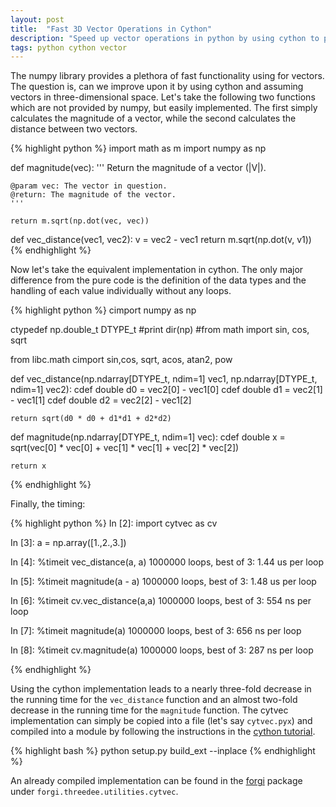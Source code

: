 ```yaml
---
layout: post
title:  "Fast 3D Vector Operations in Cython"
description: "Speed up vector operations in python by using cython to pre-compile the code and add static type declarations."
tags: python cython vector
---
```


The numpy library provides a plethora of fast functionality using for vectors. The question is, can we improve upon it by using cython and assuming vectors in three-dimensional space. Let's take the following two functions which are not provided by numpy, but easily implemented. The first simply calculates the magnitude of a vector, while the second calculates the distance between two vectors.

{% highlight python %}
import math as m
import numpy as np

def magnitude(vec):
    '''
    Return the magnitude of a vector (|V|).

    @param vec: The vector in question.
    @return: The magnitude of the vector.
    '''

    return m.sqrt(np.dot(vec, vec))
    
def vec_distance(vec1, vec2):
    v = vec2 - vec1
    return m.sqrt(np.dot(v, v1))
{% endhighlight %}


Now let's take the equivalent implementation in cython. The only major difference from the pure code is the definition of the data types and the handling of each value individually without any loops.

{% highlight python %}
cimport numpy as np

ctypedef np.double_t DTYPE_t
#print dir(np)
#from math import sin, cos, sqrt

from libc.math cimport sin,cos, sqrt, acos, atan2, pow

def vec_distance(np.ndarray[DTYPE_t, ndim=1] vec1, np.ndarray[DTYPE_t, ndim=1] vec2):
    cdef double d0 = vec2[0] - vec1[0]
    cdef double d1 = vec2[1] - vec1[1]
    cdef double d2 = vec2[2] - vec1[2]
    
    return sqrt(d0 * d0 + d1*d1 + d2*d2)
    
def magnitude(np.ndarray[DTYPE_t, ndim=1] vec):
    cdef double x = sqrt(vec[0] * vec[0] + vec[1] * vec[1] + vec[2] * vec[2])

    return x
{% endhighlight %}

Finally, the timing:

{% highlight python %}
In [2]: import cytvec as cv

In [3]: a = np.array([1.,2.,3.])

In [4]: %timeit vec_distance(a, a)
1000000 loops, best of 3: 1.44 us per loop

In [5]: %timeit magnitude(a - a)
1000000 loops, best of 3: 1.48 us per loop

In [6]: %timeit cv.vec_distance(a,a)
1000000 loops, best of 3: 554 ns per loop

In [7]: %timeit magnitude(a)
1000000 loops, best of 3: 656 ns per loop

In [8]: %timeit cv.magnitude(a)
1000000 loops, best of 3: 287 ns per loop

{% endhighlight %}

Using the cython implementation leads to a nearly three-fold decrease in the running time for the `vec_distance` function and an almost two-fold decrease in the running time for the `magnitude` function. The cytvec implementation can simply be copied into a file (let's say `cytvec.pyx`) and compiled into a module by following the instructions in the [cython tutorial](http://docs.cython.org/src/tutorial/cython_tutorial.html).

{% highlight bash %}
python setup.py build_ext --inplace
{% endhighlight %}

An already compiled implementation can be found in the [forgi](http://www.tbi.univie.ac.at/~pkerp/forgi/) package under `forgi.threedee.utilities.cytvec`.

